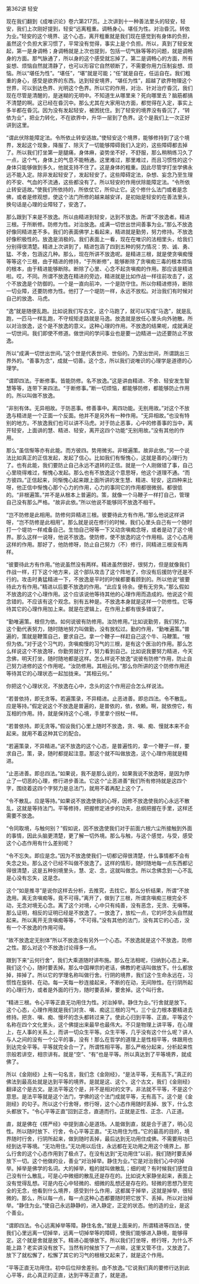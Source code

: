 第362讲 轻安

现在我们翻到《成唯识论》卷六第217页。上次讲到十一种善法里头的轻安，轻安，我们上次刚好提到，轻安“远离粗重。调畅身心。堪任为性。对治昏沉。转依为业。”轻安的这个境界、这个心态，离开粗重就是我们现在感觉到有身体的负担，虽然这个负担大家习惯了，平常没有觉得，事实上是个负担。所以，真到了轻安发起，第一是身调畅；身调畅就是上次也提到，包括一切气脉等等的问题，就是调畅身的方面。那气脉通了，所以身的这个感受就忘掉了。第二是调畅心的方面，所有妄想、烦恼自然就清静了，也可以形容它自然顿断了，不需要你用力压制妄想、烦恼。所以“堪任为性”。“堪任”，“堪”就是可能；“任”就是自在，任运自在。我们粗重的身心，感受是欲界的东西。达到轻安境界，“堪任为性”，超越了欲界物理这个世界，可以到达色界、光明这个色界。所以它的作用，对治、针对治疗昏沉，我们现在尽管是清醒的，是迷糊的无明中。不知道生从哪里来？死向哪里去？脑筋都搞不清楚的啊。这已经在昏沉中。那么尤其在大家用功方面，都觉得在入定，事实上多半都在昏沉。因为没有发起轻安，被困扰住。到了轻安的境界没有昏沉了，“转依为业”，把业力转化，不在欲界中，升华一层到了色界。这个是我们上一次正好讲到这里。

“谓此伏除能障定法。令所依止转安适故。”使轻安这个境界，能够修持到了这个境界，发起这个现象，降服了、除灭了一切能够障碍我们入定的，这些障碍都去掉了。所以我们打坐第一是腿痛，身体麻，姿势坐不好，不舒服，那么稍稍练习久了一点，这个气，身体上的气息不能畅通。这里难过，那里难过，而且习惯性的这个身体只能够做到多久，他就支持不住了。这是身体的粗重。因此尽管学打坐学佛永远不能入定。除非发起轻安了，发起轻安了。这些障碍定法，杂想、妄念乃至生理的不安、气血的不流通，这些都没有了。所以轻安的作用伏除能障定法。“令所依止转安适故。”使我们所依持的，所依仗它，所仰止它。这个修什么法门或者是念佛，或者是修观想，使这个法门所修的越来越安详，是初始是轻安的在善法里头，换句话是心理的业障轻了，安逸了。

那么跟到下来是不放逸。所以由精进到轻安，达到不放逸。所谓“不放逸者。精进三根。于所断修。防修为性。对治放逸。成满一切世出世间善事为业。”那么不放逸好像同精进差不多。我们的表面佛学上看起来，精进就是勤劳，努力修持。不放逸好像积极性的。放逸是消极的。我们表面上一看，现在在唯识的法相里头，给我们分别得很清楚。精进上次讲到了，精进包涵了四到五种的努力情况：势、诚、勇、猛、不舍，包涵这几种。那么，现在所讲不放逸呢。是精进三根，就是使贪嗔痴慢等等这个三根，由于精进的修持，“于所断修”，能够断除了贪嗔痴三毒的根本烦恼的根本，由于精进能够断除。断除了心里、心念不起贪嗔痴的作用。那应该是精进啦。哎，不同。所谓不放逸在精进的旁边，精进就是比如作战一样往前攻击了，这个不放逸是个防御的。一个是一直向前冲，一个是防守住。所以你精进修持，断除一切业障，还要防修为性。他打了一个堤防一样，永远不放松。对治我们有时候对自己的放逸、马虎。

“逸”就是随便乱跑。比如说我们写古文，这个马跑了，就可以写成“马逸”，就是乱跑，一匹马一样乱跑，不守规矩走路就是马逸。放逸就是放任心里头向外驰散。所以对治放逸，这个是不放逸的意义。这种心理的作用。不放逸的结果呢，成就满足一切世间。我们即使不修道。做世间的学问事业也是要一边精进一边还要防止不放逸。

所以“成满一切世出世间。”这个世是代表世间、世俗的。乃至出世间，所谓跳出三界外的。“善事为念”，成就一切善。这个念，所以我们说唯识的心理学是道德的心理学。

“谓即四法。于断修事。皆能防修。名不放逸。”这是讲由精进、不舍、轻安发生智慧等等，连带下来四法。“于断修事。”断一切烦恼，都能够防修，都能够防止作用的。所以叫做不放逸。

“非别有体。无异相故。于防恶事。修善事中。离四功能。无别用故。”对这个不放逸与精进是一个正面一个反面。他并不是另外有一种作用。“无异相故。”也没有特别的地方。不放逸我们也可以讲不马虎。对于防止恶事，心中的修善事的当中，离开轻安，上面讲的慧、精进、轻安，离开这四个功能“无别用故。”没有其他的作用。

那么“虽信惭等亦有此能。而方彼四。势用微劣。非根遍策。故非此依。”另一个说法比如真正的正信发起，发起了信心。比如我们有惭愧心，这就是善的心理行为了。也有此能，我们要防止自己永远不退转的正信。就是一个人刚做错了事，自己心里晓得难过，惭愧心发起。那么也有不放逸这个意思呀，他这个道理不通。“而方彼四。”正信起来，同惭愧心起来跟上面所讲的发生慧、精进、轻安，这四种来比呀，他正信中惭愧心那个心力的作用，心力的事同它的作用都很微弱。都很低的。“非根遍策。”并不是从根本上普遍的。策，就像一个马鞭子一样打自己，管理自己没有那么严格。“故非此依。”所以他说不能够同不放逸不相干。

“岂不防修是此相用。防修何异精进三根。彼要待此方有作用。”那么他说这样讲呀，“岂不防修是此相用”。那么就是说在修行的时候，我们心里头自己有一个随时打一个堤坊一样戒备自己。生怕自己呀等一下又动贪嗔痴念呀，或者是动了这个境界。那么这样一说呀，他说不放逸。使防修，使不放逸的这个作用相。这个心态用这样的作用。那好了，他防修呀，防止自己努力（不）修行，同精进三根没有两样。

“彼要待此方有作用。”他说虽然没有两样。精进虽然很好，很努力，但是就像我们作战一样，打下这个地方来，这个部队攻击了这个阵地了，你没有后援防守还是不行的。攻击时勇猛精进一下，不放逸是平时的时候都要看顾到的。所以他说“彼要待此方有作用。”精进以后要不放逸的作用。“此应复待余。便有无穷失。”那么假如不放逸的这个心理作用。这个应该说他等待其他的心理作用而造成的。他说这个观念错的。不应该有这个观念。别有五种是。不放逸本身就是这样一个防修性。它等待其它的心理作用加上来。就是在逻辑上，在作用上都有很多错误了。

“勤唯遍策。根但为依。如何说彼有防修用。汝防修用。”比如说勤劳，我们努力。这个勤代表努力，随时随地努力叫做勤，没有放松过。勤的作用，“勤唯遍策。”普遍的，策就是鞭策自己，要求自己。拿一个鞭子一样赶自己这个牛、马鞭策。“根但为依。”对于这个习气的，贪嗔痴慢的习气的三根，是有这个医治的作用。那么怎么样说这个不放逸呀，你勤劳就行了，努力看到自己。比如说我要努力精进，今天念佛，明天打坐，随时随地都是这样。怎么样说不放逸“说彼有防修”作用，防止自己努力进修的这个作用呢。“汝防修用。其相云何。”那么你所讲的这个防修作用还等待其它的心理状态一起加拢来。“其相云何。”

你把这个心理状况，不放逸在心中，念头的这个作用迎合怎么样说法。

“若普依持，即无贪等。若遍策录，不异精进。止恶进善。即总四法。令不散乱。应是等持。”假定说这个不放逸是普遍的，是普依的，依，依赖。啊，就依傍它，有互相的作用。持，就是保持这个心境，手里拿个拐杖一样。

“若普依持。即无贪等。”假设我们心里上随时不放逸，贪、嗔、痴、慢就本来不会起来。就用不着这种其它的配合。

“若遍策录，不异精进。”说不放逸的这个心态，是普遍性的，拿一个鞭子一样，要求自己，策，录，随时都提起注意。那这个就不叫做放逸，这个心理作用就是精进。

“止恶进善。即总四法。”如果说，我不是那么说的，如果我说不放逸呀，是因为停止了一切恶的心理，修行进步善法。它这个“止恶进善”我们所有修持就是这四个字，围绕着这四个字努力是总法门，就用不着再配上这个了。

“令不散乱。应是等持。”如果说不放逸使我的心呀，因修不放逸使我的心永远不散乱，这就是等持法门。平等修持，把握修定进步的功夫，总纲把握在手里，这样还需要不放逸。

“令同取境，与触何别？”假如说，因不放逸使我们对于前面六根六尘所接触到外面的事情，因此头脑更清楚，更了解一切外境。那么与触，与这个感觉，与受，感受这个心态作用有什么差别呢？

“令不忘失。即应是念。”因为不放逸使我们一切都记得很清楚，什么事情都不会有失念之处。那么这个已经不叫做不放逸了。这样的情形，随时随地每一点东西都记得很清楚，这是五种别境里头，慧、定、念，这就叫做念。所以念佛念到一心不乱是心没有忘失，这是念。

这个“如是推寻”是说你这样去分析，去推究，去找它。那么分析结果，所谓“不放逸用。离无贪嗔痴等。竟不可得。”离开了，做到了三根，所谓贪嗔痴三根完全不动，无念对境无心念。离了这个对境，心中只有纯善，没有恶念，无贪、无嗔等。那么证明，相反的证明已经是不放逸了。一放逸了，放松一点，它的坏念头自然就起来。所以离开无贪嗔痴等等，“不可得。”没有其他的法门，没有其它的心态，没有一个不放逸的作用可得。

“故不放逸定无别体”所以不放逸没有另外一个心态。不放逸就是这个不放逸，防修之性。那么对这个不放逸讨论得多一点。

跟到下来“云何行舍”，我们大乘道随时讲布施。那么在法相呢，归纳到心态上来。我们这个心，随时要丢掉。那么中国禅宗的老话，佛教的老话叫做放下。什么都放掉，摔掉了。所以它的学理名称叫做行舍。行阴的境界，我们这个生命永远在，习惯性在旋转、在动。每一天每一秒连接起来，不断的在动，无间隙性。在行阴所起的心理行为，或者是外面的行为，随时要丢掉，要舍掉。这个叫行舍。

“精进三根。令心平等正直无功用住为性。对治掉举。静住为业。”行舍就是放下。这个心态，心理作用就是我们对贪、嗔、痴这三根的习气，三个业力根本要精进去修持。把贪、嗔、痴、慢坏的念头都转过来了。使此心归到平等、正直。平等这个名称在四个文化里头，这个佛提出来最早也最伟大。不只是物理上讲平等，在心理上，在人事的关系上，而讲一切众生平等。众生平等，几乎没有这个什么呢？讲人与人之间的没有一个公平的事，没有！那么在哲学的道理上是性相平等，体跟用也到达完全平等。平等就完全合一了。所谓性相平等。那么严格分起来，分析起来性宗般若讲空，相宗讲有。就是“空”、“有”也是平等。所以真达到了平等境界，就成佛了。

所以《金刚经》上有一句名言，我们念《金刚经》，“是法平等，无有高下。”真正的佛法到最高处就是达到平等的境界。是就是这、这个。这个古文，我们《金刚经》翻译这个是古文。是法平等这个是，并不是相对的文字。非法就不平等，不是这个意思。是法平等就是这个法门，学佛的这个法门成就平等，无有高下。这个是《金刚经》的句子。所以这个行舍呀，修行呀，这个心态作用随时丢掉、放下，什么念头都放下。“令心平等正直”回到正念，直道而行。正就是正性、正念、八正道。

直，就是佛在《楞严经》中提到直心是道场。人能做到直，就是合于道了，明心见性。所以随时放下、行舍，令心平等正直。“无功用住为性。”它的最高的目的，境界随时行舍，行阴所起来，做到随时丢掉，最后达到无功用住成佛。不需要用功已经到达平等境。“无功用住。”无功用以后住，永远都在无功用之用这个境界上。那么行舍的这个心态作用到了极点了。在没有达到“无功用住”以前，我们随时要丢掉放下一切。这个他做的业，善业“对治掉举。静住为业。”它是对治我们心中的掉举。掉举是佛学的名词。大的掉举，粗的就叫做散乱；细的呢？有时候我们感觉自己没有什么散乱，可是心中微细的散乱还是存在的。比如说大家静坐起来，表面上没有觉得乱想。可是内在心中轻微的、细微的乱想还是存在的。轻微的思想乃至完全的无念，他看到什么境界，感受到什么作用，这都属于掉举，这就是掉举，很轻微的。那么，所以每一点，每一点这种心态都要随时把它放下、丢掉。所以对治掉举。“静住为业。”使自己永远静静的，进入静定，正定的状态。他的造的业，是这个善业。

“谓即四法。令心远离掉举等障。静住名舍。”就是上面来的，所谓精进等四法，使我们心里远离一切掉举，远离一切掉举等的障碍，使我们能够进入静境，能够得定。这个就是舍就是放下。精进心能够放下。所以我们打坐呀，修行呀，为什么不能上路？老实讲没有放下。当然有时候放下了一点嘛，这里又管不住，又放逸了。放下了就松懈了，松懈了其它的习气的根根又起来了，就是这个作用。

“平等正直无功用住。初中后位辩舍差别。由不放逸。”它说我们真的要修行达到此心平等，此心真正的正直，达到平等正直了，就是道。


